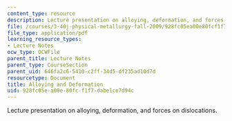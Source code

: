 ```yaml
---
content_type: resource
description: Lecture presentation on alloying, deformation, and forces on dislocations.
file: /courses/3-40j-physical-metallurgy-fall-2009/928fc05ea00e80fcf1f7dabe1ce7d94c_MIT3_40JF09_lec15.pdf
file_type: application/pdf
learning_resource_types:
- Lecture Notes
ocw_type: OCWFile
parent_title: Lecture Notes
parent_type: CourseSection
parent_uid: 646fa2c6-5410-c2ff-34d5-df235ad10d7d
resourcetype: Document
title: Alloying and Deformation
uid: 928fc05e-a00e-80fc-f1f7-dabe1ce7d94c
---
```

Lecture presentation on alloying, deformation, and forces on dislocations.

